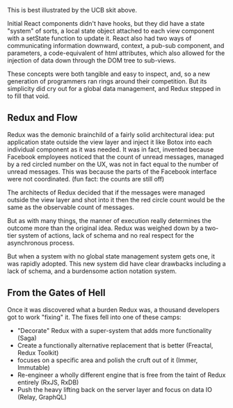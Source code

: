 This is best illustrated by the UCB skit above.

Initial React components didn't have hooks, but they did have a state "system" of sorts,
a local state object attached to each view component with a setState function to update it. 
React also had two ways of communicating information downward, context, a pub-sub component, 
and parameters, a code-equivalent of html attributes, which also allowed for the injection of
data down through the DOM tree to sub-views.

These concepts were both tangible and easy to inspect, and, so a new generation of
programmers ran rings around their competition. But its simplicity did cry out for a 
global data management, and Redux stepped in to fill that void.

## Redux and Flow

Redux was the demonic brainchild of a fairly solid architectural idea:
put application state outside the view layer and inject it like Botox
into each individual component as it was needed. It was in fact, invented because Facebook
employees noticed that the count of unread messages, managed by a red circled number on the UX,
was not in fact equal to the number of unread messages. This was because the parts of the
Facebook interface were not coordinated. (fun fact: the counts are still off)

The architects of Redux decided that if the messages were managed outside the view layer and
shot into it then the red circle count would be the same as the observable count of messages.

But as with many things, the manner of execution really determines the outcome more than
the original idea. Redux was weighed down by a two-tier system of actions, lack of schema
and no real respect for the asynchronous process.

But when a system with no global state management system gets one, it was rapidly adopted. 
This new system did have clear drawbacks including a lack of schema, and a burdensome 
action notation system. 

## From the Gates of Hell

Once it was discovered what a burden Redux was, a thousand developers got to work "fixing" it.
The fixes fell into one of these camps:

* "Decorate" Redux with a super-system that adds more functionality (Saga)
* Create a functionally alternative replacement that is better (Freactal, Redux Toolkit)
* focuses on a specific area and polish the cruft out of it (Immer, Immutable)
* Re-engineer a wholly different engine that is free from the taint of Redux entirely (RxJS, RxDB)
* Push the heavy lifting back on the server layer and focus on data IO (Relay, GraphQL)
